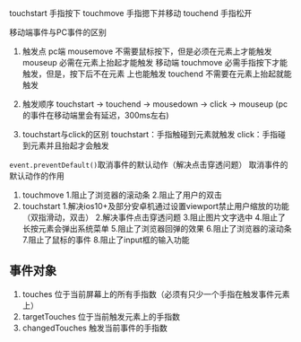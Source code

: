 touchstart  手指按下
touchmove   手指摁下并移动
touchend    手指松开

移动端事件与PC事件的区别
1. 触发点
  pc端
    mousemove  不需要鼠标按下，但是必须在元素上才能触发
    mouseup    必需在元素上抬起才能触发
  移动端
    touchmove   必需手指按下才能触发，但是，按下后不在元素             上也能触发
    touchend    不需要在元素上抬起就能触发

2. 触发顺序
  touchstart -> touchend -> mousedown -> click -> mouseup
  (pc的事件在移动端里会有延迟，300ms左右)

3. touchstart与click的区别
  touchstart：手指触碰到元素就触发
  click：手指碰到元素并且抬起才会触发


```event.preventDefault()```取消事件的默认动作（解决点击穿透问题）
取消事件的默认动作的作用
1. touchmove
    1.阻止了浏览器的滚动条
    2.阻止了用户的双击
2. touchstart
    1.解决ios10+及部分安卓机通过设置viewport禁止用户缩放的功能（双指滑动，双击）
    2.解决事件点击穿透问题
    3.阻止图片文字选中
    4.阻止了长按元素会弹出系统菜单
    5.阻止了浏览器回弹的效果
    6.阻止了浏览器的滚动条
    7.阻止了鼠标的事件
    8.阻止了input框的输入功能

## 事件对象
1. touches 位于当前屏幕上的所有手指数（必须有只少一个手指在触发事件元素上）
2. targetTouches 位于当前触发元素上的手指数
3. changedTouches 触发当前事件的手指数